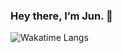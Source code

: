 ### Hey there, I’m Jun. 👋

![Wakatime Langs](https://github-readme-stats.vercel.app/api/wakatime?username=Junnplus&theme=vue&langs_count=5)
<!--
**Junnplus/Junnplus** is a ✨ _special_ ✨ repository because its `README.md` (this file) appears on your GitHub profile.
![Junnplus's GitHub stats](https://github-readme-stats.vercel.app/api?username=junnplus&show_icons=true&theme=vue)

Here are some ideas to get you started:

- 🔭 I’m currently working on ...
- 🌱 I’m currently learning ...
- 👯 I’m looking to collaborate on ...
- 🤔 I’m looking for help with ...
- 💬 Ask me about ...
- 📫 How to reach me: ...
- 😄 Pronouns: ...
- ⚡ Fun fact: ...

![Top Langs](https://github-readme-stats.vercel.app/api/top-langs/?username=junnplus&layout=compact&theme=tokyonight)
-->
